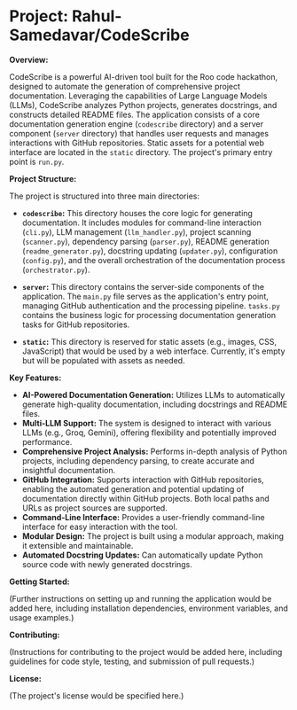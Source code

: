 # Project: Rahul-Samedavar/CodeScribe

**Overview:**

CodeScribe is a powerful AI-driven tool built for the Roo code hackathon, designed to automate the generation of comprehensive project documentation.  Leveraging the capabilities of Large Language Models (LLMs), CodeScribe analyzes Python projects, generates docstrings, and constructs detailed README files.  The application consists of a core documentation generation engine (`codescribe` directory) and a server component (`server` directory) that handles user requests and manages interactions with GitHub repositories.  Static assets for a potential web interface are located in the `static` directory.  The project's primary entry point is `run.py`.

**Project Structure:**

The project is structured into three main directories:

* **`codescribe`:** This directory houses the core logic for generating documentation.  It includes modules for command-line interaction (`cli.py`), LLM management (`llm_handler.py`), project scanning (`scanner.py`), dependency parsing (`parser.py`), README generation (`readme_generator.py`), docstring updating (`updater.py`), configuration (`config.py`), and the overall orchestration of the documentation process (`orchestrator.py`).

* **`server`:** This directory contains the server-side components of the application. The `main.py` file serves as the application's entry point, managing GitHub authentication and the processing pipeline.  `tasks.py` contains the business logic for processing documentation generation tasks for GitHub repositories.

* **`static`:** This directory is reserved for static assets (e.g., images, CSS, JavaScript) that would be used by a web interface. Currently, it's empty but will be populated with assets as needed.


**Key Features:**

* **AI-Powered Documentation Generation:**  Utilizes LLMs to automatically generate high-quality documentation, including docstrings and README files.
* **Multi-LLM Support:**  The system is designed to interact with various LLMs (e.g., Groq, Gemini), offering flexibility and potentially improved performance.
* **Comprehensive Project Analysis:**  Performs in-depth analysis of Python projects, including dependency parsing, to create accurate and insightful documentation.
* **GitHub Integration:**  Supports interaction with GitHub repositories, enabling the automated generation and potential updating of documentation directly within GitHub projects. Both local paths and URLs as project sources are supported.
* **Command-Line Interface:**  Provides a user-friendly command-line interface for easy interaction with the tool.
* **Modular Design:**  The project is built using a modular approach, making it extensible and maintainable.
* **Automated Docstring Updates:**  Can automatically update Python source code with newly generated docstrings.


**Getting Started:**

(Further instructions on setting up and running the application would be added here, including installation dependencies, environment variables, and usage examples.)

**Contributing:**

(Instructions for contributing to the project would be added here, including guidelines for code style, testing, and submission of pull requests.)

**License:**

(The project's license would be specified here.)